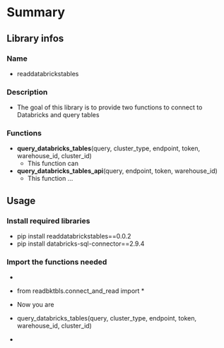 # Summary
## Library infos 
### Name
* readdatabrickstables
### Description
* The goal of this library is to provide two functions to connect to Databricks and query tables
### Functions
* **query_databricks_tables**(query, cluster_type, endpoint, token, warehouse_id, cluster_id)
  * This function can 
* **query_databricks_tables_api**(query, endpoint, token, warehouse_id)
  * This function ...
## Usage
### Install required libraries
* pip install readdatabrickstables==0.0.2
* pip install databricks-sql-connector==2.9.4
### Import the functions needed
*
* from readbktbls.connect_and_read import *

* Now you are 
* query_databricks_tables(query, cluster_type, endpoint, token, warehouse_id, cluster_id)
* 